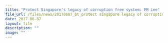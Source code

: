 ```yaml
---
title: "Protect Singapore's legacy of corruption free system: PM Lee"
file_url: /files/news/20170607_bt_protect singapore legacy of corruption free system.pdf
date: 2017-06-07
layout: file
description: ""
image: ""
---
```

